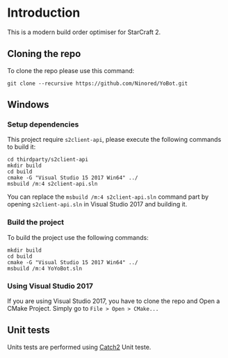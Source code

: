 # Introduction

This is a modern build order optimiser for StarCraft 2.

## Cloning the repo

To clone the repo please use this command:

```
git clone --recursive https://github.com/Ninored/YoBot.git
```

## Windows


### Setup dependencies

This project require `s2client-api`, please execute the following commands to build it:

```
cd thirdparty/s2client-api
mkdir build
cd build
cmake -G "Visual Studio 15 2017 Win64" ../
msbuild /m:4 s2client-api.sln
```

You can replace the `msbuild /m:4 s2client-api.sln` command part by opening `s2client-api.sln` in Visual Studio 2017 and building it.

### Build the project

To build the project use the following commands:

```
mkdir build
cd build
cmake -G "Visual Studio 15 2017 Win64" ../
msbuild /m:4 YoYoBot.sln
```

### Using Visual Studio 2017

If you are using Visual Studio 2017, you have to clone the repo and Open a CMake Project.
Simply go to `File > Open > CMake...`

## Unit tests

Units tests are performed using [Catch2](https://github.com/catchorg/Catch2) Unit teste. 
